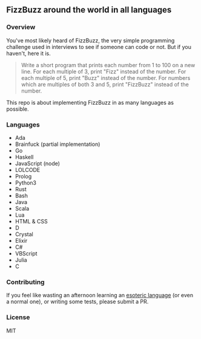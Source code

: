 ## FizzBuzz around the world in all languages

### Overview
You've most likely heard of FizzBuzz, the very simple programming challenge used in interviews to see if someone can code or not. But if you haven't, here it is.

> Write a short program that prints each number from 1 to 100 on a new line. 
> For each multiple of 3, print "Fizz" instead of the number. 
> For each multiple of 5, print "Buzz" instead of the number. 
> For numbers which are multiples of both 3 and 5, print "FizzBuzz" instead of the number.

This repo is about implementing FizzBuzz in as many languages as possible. 

### Languages
* Ada
* Brainfuck (partial implementation)
* Go
* Haskell
* JavaScript (node)
* LOLCODE
* Prolog
* Python3
* Rust
* Bash
* Java
* Scala
* Lua
* HTML & CSS
* D
* Crystal
* Elixir
* C#
* VBScript
* Julia
* C

### Contributing
If you feel like wasting an afternoon learning an [esoteric language](https://en.wikipedia.org/wiki/Esoteric_programming_language) (or even a normal one), or writing some tests, please submit a PR.

### License
MIT